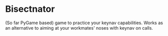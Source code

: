 # Bisectnator
(So far PyGame based) game to practice your keynav capabilities. Works as an alternative to aiming at your workmates' noses with keynav on calls.
